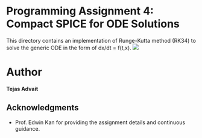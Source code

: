 # Programming Assignment 4: Compact SPICE for ODE Solutions

This directory contains an implementation of Runge-Kutta method (RK34) to solve the generic ODE in the form of dx/dt = f(t,x).
<img src="https://latex.codecogs.com/gif.latex?\frac{d\vec{x}}{dt} = \vec{f}(t,\vec{x})." /> 


# Author

**Tejas Advait**



## Acknowledgments

* Prof. Edwin Kan for providing the assignment details and continuous guidance.